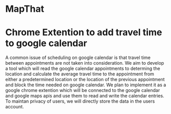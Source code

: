 # MapThat
# Chrome Extention to add travel time to google calendar
A common issue of scheduling on google calendar is that travel time between appointments are not taken into consideration.
We aim to develop a tool which will read the google calendar appointments to determing the location and calculate the average travel time to the appointment from either a predetermined location or the location of the previous appointment and block the time needed on google calendar.
We plan to implement it as a google chrome extention which will be connected to the google calendar and google maps apis and use them to read and write the calendar entries.
To maintan privacy of users, we will directly store the data in the users account.
